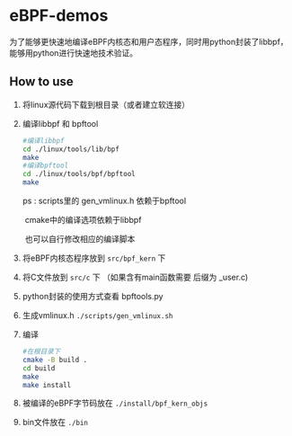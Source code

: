 # eBPF-demos 

为了能够更快速地编译eBPF内核态和用户态程序，同时用python封装了libbpf，能够用python进行快速地技术验证。

## How to use

1. 将linux源代码下载到根目录（或者建立软连接）

2. 编译libbpf 和 bpftool 

    ```sh
    #编译libbpf
    cd ./linux/tools/lib/bpf
    make 
    #编译bpftool
    cd ./linux/tools/bpf/bpftool
    make 
    ```

    ps : scripts里的 gen_vmlinux.h 依赖于bpftool 

    ​	   cmake中的编译选项依赖于libbpf

    ​       也可以自行修改相应的编译脚本

3. 将eBPF内核态程序放到 `src/bpf_kern` 下

4. 将C文件放到 `src/c` 下 （如果含有main函数需要 后缀为 _user.c) 

5. python封装的使用方式查看 bpftools.py 

6. 生成vmlinux.h `./scripts/gen_vmlinux.sh` 
 
7. 编译

    ```sh 
    #在根目录下
    cmake -B build .
    cd build 
    make 
    make install 
    ```

8. 被编译的eBPF字节码放在 `./install/bpf_kern_objs` 

8. bin文件放在 `./bin` 
